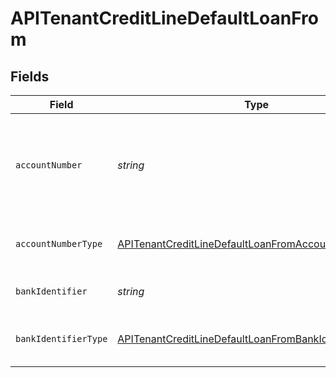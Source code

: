 # APITenantCreditLineDefaultLoanFrom


## Fields

| Field                                                                                                                               | Type                                                                                                                                | Required                                                                                                                            | Description                                                                                                                         |
| ----------------------------------------------------------------------------------------------------------------------------------- | ----------------------------------------------------------------------------------------------------------------------------------- | ----------------------------------------------------------------------------------------------------------------------------------- | ----------------------------------------------------------------------------------------------------------------------------------- |
| `accountNumber`                                                                                                                     | *string*                                                                                                                            | :heavy_check_mark:                                                                                                                  | The account identifier. Only IBANs are supported at the moment.                                                                     |
| `accountNumberType`                                                                                                                 | [APITenantCreditLineDefaultLoanFromAccountNumberType](../../models/shared/apitenantcreditlinedefaultloanfromaccountnumbertype.md)   | :heavy_check_mark:                                                                                                                  | The type of account number (e.g. IBAN).                                                                                             |
| `bankIdentifier`                                                                                                                    | *string*                                                                                                                            | :heavy_check_mark:                                                                                                                  | The identifier of the bank.                                                                                                         |
| `bankIdentifierType`                                                                                                                | [APITenantCreditLineDefaultLoanFromBankIdentifierType](../../models/shared/apitenantcreditlinedefaultloanfrombankidentifiertype.md) | :heavy_check_mark:                                                                                                                  | The type of bank identifier (e.g. BIC).                                                                                             |